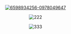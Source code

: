 <p align=center><a href='https://goo.su/YtdIN'><img src='https://i.postimg.cc/QMwDGQ7y/6598934256-0978049647.png' border='0' alt='6598934256-0978049647'/></a>
<p align=center><img src='https://i.postimg.cc/05psFJyV/222.jpg' border='0' alt='222'/></a>
<p align=center><img src='https://i.postimg.cc/KYd6sZSX/333.jpg' border='0' alt='333'/></a>
